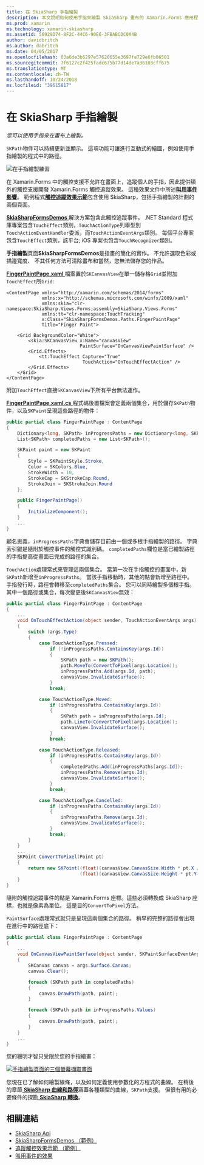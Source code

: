 ```yaml
---
title: 在 SkiaSharp 手指繪製
description: 本文說明如何使用手指來繪製 SkiaSharp 畫布的 Xamarin.Forms 應用程式，並示範此範例程式碼。
ms.prod: xamarin
ms.technology: xamarin-skiasharp
ms.assetid: 56929D74-8F2C-44C6-90E6-3FBABCDC0A4B
author: davidbritch
ms.author: dabritch
ms.date: 04/05/2017
ms.openlocfilehash: 03a6de3b6297e57620655e3697fe729e6fb06501
ms.sourcegitcommit: 7f6127c2f425fadc675b77d14de7a36103cff675
ms.translationtype: MT
ms.contentlocale: zh-TW
ms.lasthandoff: 10/24/2018
ms.locfileid: "39615817"
---
```

# <a name="finger-painting-in-skiasharp"></a>在 SkiaSharp 手指繪製

_您可以使用手指來在畫布上繪製。_

`SKPath`物件可以持續更新並顯示。 這項功能可讓進行互動式的繪圖，例如使用手指繪製的程式中的路徑。

![](finger-paint-images/fingerpaintsample.png "在手指繪製練習")

在 Xamarin.Forms 中的觸控支援不允許在畫面上，追蹤個人的手指，因此提供額外的觸控支援開發 Xamarin.Forms 觸控追蹤效果。 這種效果文件中所述[**叫用事件影響**](~/xamarin-forms/app-fundamentals/effects/touch-tracking.md)。 範例程式[**觸控追蹤效果示範**](https://developer.xamarin.com/samples/xamarin-forms/Effects/TouchTrackingEffectDemos/)包含使用 SkiaSharp，包括手指繪製的計劃的兩個頁面。

[ **SkiaSharpFormsDemos** ](https://developer.xamarin.com/samples/xamarin-forms/SkiaSharpForms/Demos/)解決方案包含此觸控追蹤事件。 .NET Standard 程式庫專案包含`TouchEffect`類別，`TouchActionType`列舉型別`TouchActionEventHandler`委派，而`TouchActionEventArgs`類別。 每個平台專案包含`TouchEffect`類別，該平台; iOS 專案也包含`TouchRecognizer`類別。

**手指繪製**頁面**SkiaSharpFormsDemos**是指畫的簡化的實作。 不允許選取色彩或描邊寬度、 不其任何方法可清除畫布和當然，您無法儲存您的作品。

[ **FingerPaintPage.xaml** ](https://github.com/xamarin/xamarin-forms-samples/blob/master/SkiaSharpForms/Demos/Demos/SkiaSharpFormsDemos/LinesAndPaths/FingerPaintPage.xaml)檔案置於`SKCanvasView`在單一儲存格`Grid`並附加`TouchEffect`所`Grid`:

```xaml
<ContentPage xmlns="http://xamarin.com/schemas/2014/forms"
             xmlns:x="http://schemas.microsoft.com/winfx/2009/xaml"
             xmlns:skia="clr-namespace:SkiaSharp.Views.Forms;assembly=SkiaSharp.Views.Forms"
             xmlns:tt="clr-namespace:TouchTracking"
             x:Class="SkiaSharpFormsDemos.Paths.FingerPaintPage"
             Title="Finger Paint">

    <Grid BackgroundColor="White">
        <skia:SKCanvasView x:Name="canvasView"
                           PaintSurface="OnCanvasViewPaintSurface" />
        <Grid.Effects>
            <tt:TouchEffect Capture="True"
                            TouchAction="OnTouchEffectAction" />
        </Grid.Effects>
    </Grid>
</ContentPage>
```

附加`TouchEffect`直接`SKCanvasView`下所有平台無法運作。

[ **FingerPaintPage.xaml.cs** ](https://github.com/xamarin/xamarin-forms-samples/blob/master/SkiaSharpForms/Demos/Demos/SkiaSharpFormsDemos/LinesAndPaths/FingerPaintPage.xaml.cs)程式碼後置檔案會定義兩個集合，用於儲存`SKPath`物件，以及`SKPaint`呈現這些路徑的物件：

```csharp
public partial class FingerPaintPage : ContentPage
{
    Dictionary<long, SKPath> inProgressPaths = new Dictionary<long, SKPath>();
    List<SKPath> completedPaths = new List<SKPath>();

    SKPaint paint = new SKPaint
    {
        Style = SKPaintStyle.Stroke,
        Color = SKColors.Blue,
        StrokeWidth = 10,
        StrokeCap = SKStrokeCap.Round,
        StrokeJoin = SKStrokeJoin.Round
    };

    public FingerPaintPage()
    {
        InitializeComponent();
    }
    ...
}
```

顧名思義，`inProgressPaths`字典會儲存目前由一個或多根手指繪製的路徑。 字典索引鍵是隨附於觸控事件的觸控式識別碼。 `completedPaths`欄位是當已繪製路徑的手指提高從畫面已完成的路徑的集合。

`TouchAction`處理常式來管理這兩個集合。 當第一次在手指觸控的畫面中，新`SKPath`新增至`inProgressPaths`。 當該手指移動時，其他的點會新增至路徑中。 手指發行時，路徑會轉移至`completedPaths`集合。 您可以同時繪製多個根手指。 其中一個路徑或集合，每次變更後`SKCanvasView`無效：

```csharp
public partial class FingerPaintPage : ContentPage
{
    ...
    void OnTouchEffectAction(object sender, TouchActionEventArgs args)
    {
        switch (args.Type)
        {
            case TouchActionType.Pressed:
                if (!inProgressPaths.ContainsKey(args.Id))
                {
                    SKPath path = new SKPath();
                    path.MoveTo(ConvertToPixel(args.Location));
                    inProgressPaths.Add(args.Id, path);
                    canvasView.InvalidateSurface();
                }
                break;

            case TouchActionType.Moved:
                if (inProgressPaths.ContainsKey(args.Id))
                {
                    SKPath path = inProgressPaths[args.Id];
                    path.LineTo(ConvertToPixel(args.Location));
                    canvasView.InvalidateSurface();
                }
                break;

            case TouchActionType.Released:
                if (inProgressPaths.ContainsKey(args.Id))
                {
                    completedPaths.Add(inProgressPaths[args.Id]);
                    inProgressPaths.Remove(args.Id);
                    canvasView.InvalidateSurface();
                }
                break;

            case TouchActionType.Cancelled:
                if (inProgressPaths.ContainsKey(args.Id))
                {
                    inProgressPaths.Remove(args.Id);
                    canvasView.InvalidateSurface();
                }
                break;
        }
    }
    ...
    SKPoint ConvertToPixel(Point pt)
    {
        return new SKPoint((float)(canvasView.CanvasSize.Width * pt.X / canvasView.Width),
                           (float)(canvasView.CanvasSize.Height * pt.Y / canvasView.Height));
    }
}
```

隨附的觸控追蹤事件的點是 Xamarin.Forms 座標。這些必須轉換成 SkiaSharp 座標，也就是像素為單位。 這是目的`ConvertToPixel`方法。

`PaintSurface`處理常式就只是呈現這兩個集合的路徑。 稍早的完整的路徑會出現在進行中的路徑底下：

```csharp
public partial class FingerPaintPage : ContentPage
{
    ...
    void OnCanvasViewPaintSurface(object sender, SKPaintSurfaceEventArgs args)
    {
        SKCanvas canvas = args.Surface.Canvas;
        canvas.Clear();

        foreach (SKPath path in completedPaths)
        {
            canvas.DrawPath(path, paint);
        }

        foreach (SKPath path in inProgressPaths.Values)
        {
            canvas.DrawPath(path, paint);
        }
    }
    ...
}
```

您的聰明才智只受限於您的手指繪畫：

[![](finger-paint-images/fingerpaint-small.png "手指繪製頁面的三個螢幕擷取畫面")](finger-paint-images/fingerpaint-large.png#lightbox "手指繪製頁面的三個螢幕擷取畫面")

您現在已了解如何繪製線條，以及如何定義使用參數化的方程式的曲線。 在稍後的章節[ **SkiaSharp 曲線和路徑**](../curves/index.md)涵蓋各種類型的曲線，`SKPath`支援。 但很有用的必要條件的探勘[ **SkiaSharp 轉換**](../transforms/index.md)。

## <a name="related-links"></a>相關連結

- [SkiaSharp Api](https://docs.microsoft.com/dotnet/api/skiasharp)
- [SkiaSharpFormsDemos （範例）](https://developer.xamarin.com/samples/xamarin-forms/SkiaSharpForms/Demos/)
- [追蹤觸控效果示範 （範例）](https://developer.xamarin.com/samples/xamarin-forms/Effects/TouchTrackingEffectDemos/)
- [叫用事件的效果](~/xamarin-forms/app-fundamentals/effects/touch-tracking.md)
